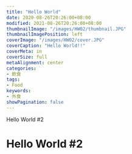 ```yaml
---
title: "Hello World"
date: 2020-08-26T20:26:00+08:00
modified: 2021-08-26T20:26:00+08:00
thumbnailImage: "/images/HW02/thumbnail.JPG"
thumbnailImagePosition: left
coverImage: "/images/HW02/cover.JPG"
coverCaption: "Hello World!!"
coverMeta: in
coverSize: full
metaAlignment: center
categories:
- 飲食
tags:
- Food
keywords:
- 外食
showPagination: false
---
```


Hello World #2

<!--more-->

# Hello World #2
